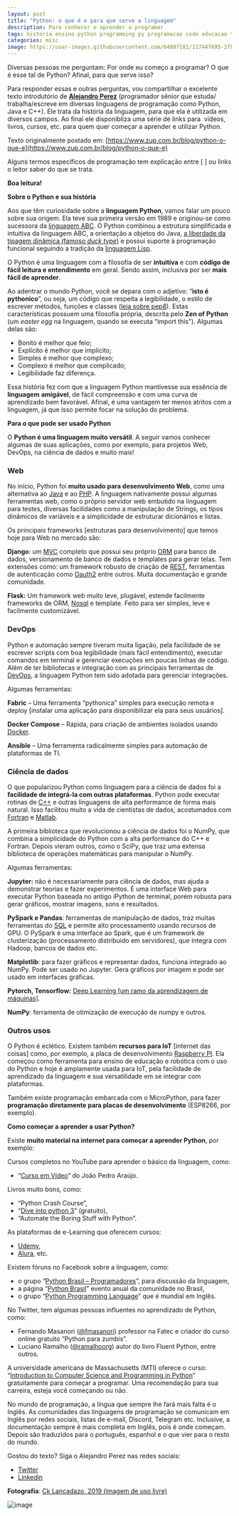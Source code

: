```yaml
---
layout: post
title: "Python: o que é e para que serve a linguagem"
description: Para conhecer e aprender a programar
tags: historia ensino python programming py programacao code educacao tecnologias tdics
categories: misc
image: https://user-images.githubusercontent.com/64807181/117447695-2fbc2c00-af14-11eb-9236-cd8128e1b168.png
---
```


Diversas pessoas me perguntam: Por onde eu começo a programar? O que é esse tal de Python? Afinal, para que serve isso?

Para responder essas e outras perguntas, vou compartilhar o excelente texto introdutório de [**Alejandro Perez**](https://www.linkedin.com/in/meszias/) (programador sênior que estuda/ trabalha/escreve em diversas linguagens de programação como Python, Java e C++). Ele trata da história da linguagem, para que ela é utilizada em diversos campos. Ao final ele disponibliza uma série de links para  vídeos, livros, cursos, etc. para quem quer começar a aprender e utilizar Python.

Texto originalmente postado em: [https://www.zup.com.br/blog/python-o-que-e](https://www.zup.com.br/blog/python-o-que-e)

Alguns termos específicos de programação tem explicação entre \[ \] ou links o leitor saber do que se trata.

**Boa leitura!**

**Sobre o Python e sua história**

Aos que têm curiosidade sobre a **linguagem Python**, vamos falar um pouco sobre sua origem. Ela teve sua primeira versão em 1989 e originou-se como sucessora da [linguagem ABC](https://pt.wikipedia.org/wiki/ABC_(linguagem_de_programa%C3%A7%C3%A3o)). O Python combinou a estrutura simplificada e intuitiva da linguagem ABC, a orientação a objetos do Java, [a liberdade da tipagem dinâmica (famoso _duck type_)](https://pt.wikipedia.org/wiki/Sistema_de_tipos#Tipagem_din%C3%A2mica) e possui suporte à programação funcional seguindo a tradição da [linguagem Lisp](https://pt.wikipedia.org/wiki/Lisp).

O Python é uma linguagem com a filosofia de ser **intuitiva** e com **código de fácil leitura e entendimento** em geral. Sendo assim, inclusiva por ser **mais fácil de aprender**.

Ao adentrar o mundo Python, você se depara com o adjetivo: “**isto é pythonico**”, ou seja, um código que respeita a legibilidade, o estilo de escrever métodos, funções e classes ([leia sobre pep8](https://www.profissionaisti.com.br/assegure-a-qualidade-do-seu-codigo-python-pep8/)). Estas características possuem uma filosofia própria, descrita pelo **Zen of** **Python** (um _easter egg_ na linguagem, quando se executa “import this”). Algumas delas são:

*   Bonito é melhor que feio;
*   Explícito é melhor que implícito;
*   Simples é melhor que complexo;
*   Complexo é melhor que complicado;
*   Legibilidade faz diferença.

Essa história fez com que a linguagem Python mantivesse sua essência de **linguagem** **amigável**, de fácil compreensão e com uma curva de aprendizado bem favorável. Afinal, é uma vantagem ter menos atritos com a linguagem, já que isso permite focar na solução do problema.

**Para o que pode ser usado Python**

O **Python é uma linguagem muito versátil**. A seguir vamos conhecer algumas de suas aplicações, como por exemplo, para projetos Web, DevOps, na ciência de dados e muito mais!

### Web

No início, Python foi **muito usado para desenvolvimento Web**, como uma alternativa ao [Java](https://pt.wikipedia.org/wiki/Java_(linguagem_de_programa%C3%A7%C3%A3o)) e ao [PHP](https://pt.wikipedia.org/wiki/PHP). A linguagem nativamente possui algumas ferramentas web, como o próprio servidor web embutido na linguagem para testes, diversas facilidades como a manipulação de Strings, os tipos dinâmicos de variáveis e a simplicidade de estruturar dicionários e listas.

Os principais frameworks \[estruturas para desenvolvimento\] que temos hoje para Web no mercado são:

**Django**: um [MVC](https://www.devmedia.com.br/introducao-ao-padrao-mvc/29308) completo que possui seu próprio [ORM](https://www.devmedia.com.br/orm-object-relational-mapper/19056) para banco de dados, versionamento de banco de dados e templates para gerar telas. Tem extensões como: um framework robusto de criação de [REST](https://pt.wikipedia.org/wiki/REST), ferramentas de autenticação como [Oauth2](https://www.digitalocean.com/community/tutorials/uma-introducao-ao-oauth-2-pt) entre outros. Muita documentação e grande comunidade.

**Flask:** Um framework web muito leve, plugável, estende facilmente frameworks de ORM, [Nosql](https://pt.wikipedia.org/wiki/NoSQL) e template. Feito para ser simples, leve e facilmente customizável.

### DevOps

Python e automação sempre tiveram muita ligação, pela facilidade de se escrever scripts com boa legibilidade (mais fácil entendimento), executar comandos em terminal e gerenciar execuções em poucas linhas de código. Além de ter bibliotecas e integração com as principais ferramentas de [DevOps](https://www.redhat.com/pt-br/topics/devops), a linguagem Python tem sido adotada para gerenciar integrações.

Algumas ferramentas:

**Fabric** – Uma ferramenta “pythonica” simples para execução remota e deploy \[instalar uma aplicação para disponibilizar ela para seus usuários\].

**Docker Compose** – Rápida, para criação de ambientes isolados usando [Docker](https://pt.wikipedia.org/wiki/Docker_(programa)).

**Ansible** – Uma ferramenta radicalmente simples para automação de plataformas de TI.

### Ciência de dados

O que popularizou Python como linguagem para a ciência de dados foi a **facilidade de integrá-la com outras plataformas**. Python pode executar rotinas de [C++](https://pt.wikipedia.org/wiki/C%2B%2B) e outras linguagens de alta performance de forma mais natural. Isso facilitou muito a vida de cientistas de dados, acostumados com [Fortran](https://pt.wikipedia.org/wiki/Fortran) e [Matlab](https://pt.wikipedia.org/wiki/MATLAB).

A primeira biblioteca que revolucionou a ciência de dados foi o NumPy, que combina a simplicidade do Python com a alta performance do C++ e Fortran. Depois vieram outros, como o SciPy, que traz uma extensa biblioteca de operações matemáticas para manipular o NumPy.

Algumas ferramentas:

**Jupyter:** não é necessariamente para ciência de dados, mas ajuda a demonstrar teorias e fazer experimentos. É uma interface Web para executar Python baseada no antigo iPython de terminal, porém robusta para gerar gráficos, mostrar imagens, sons e resultados.

**PySpark e Pandas**: ferramentas de manipulação de dados, traz muitas ferramentas do [SQL](https://pt.wikipedia.org/wiki/SQL) e permite alto processamento usando recursos de GPU. O PySpark é uma interface ao Spark, que é um framework de clusterização (processamento distribuído em servidores), que integra com Hadoop, bancos de dados etc.

**Matplotlib**: para fazer gráficos e representar dados, funciona integrado ao NumPy. Pode ser usado no Jupyter. Gera gráficos por imagem e pode ser usado em interfaces gráficas.

**Pytorch, Tensorflow:** [Deep Learning \[um ramo da aprendizagem de máquinas\]](https://pt.wikipedia.org/wiki/Aprendizagem_profunda).

**NumPy**: ferramenta de otimização de execução de numpy e outros.

### Outros usos

O Python é eclético. Existem também **recursos para IoT** \[internet das coisas\] como, por exemplo, a placa de desenvolvimento [Raspberry PI](https://pt.wikipedia.org/wiki/Raspberry_Pi). Ela começou como ferramenta para ensino de educação e robótica com o uso do Python e hoje é amplamente usada para IoT, pela facilidade de aprendizado da linguagem e sua versatilidade em se integrar com plataformas.

Também existe programação embarcada com o MicroPython, para fazer **programação diretamente para placas de desenvolvimento** (ESP8266, por exemplo).

**Como começar a aprender a usar Python?**

Existe **muito material na internet para começar a aprender Python**, por exemplo:

Cursos completos no YouTube para aprender o básico da linguagem, como:

- “[Curso em Vídeo](https://www.youtube.com/watch?v=S9uPNppGsGo)” do João Pedro Araújo.

Livros muito bons, como:

- “Python Crash Course”,
- “[Dive into python 3](https://diveintopython3.problemsolving.io/)” (gratuito),
- “Automate the Boring Stuff with Python”.

As plataformas de e-Learning que oferecem cursos:

- [Udemy](https://www.udemy.com/),
- [Alura](https://www.alura.com.br/cursos-online-programacao/python), etc.

Existem fóruns no Facebook sobre a linguagem, como:

- o grupo “[Python Brasil – Programadores](https://www.facebook.com/groups/python.brasil/)”, para discussão da linguagem,
- a página “[Python Brasil](https://www.facebook.com/pythonbrasil/)” evento anual da comunidade no Brasil,
- o grupo “[Python Programming Language](https://www.facebook.com/groups/python.programmers/)” que é mundial em Inglês.

No Twitter, tem algumas pessoas influentes no aprendizado de Python, como:

- Fernando Masanori ([@fmasanori](https://twitter.com/fmasanori)) professor na Fatec e criador do curso online gratuito “Python para zumbis”.
- Luciano Ramalho ([@ramalhoorg](https://twitter.com/ramalhoorg)) autor do livro Fluent Python, entre outros.

A universidade americana de Massachusetts (MTI) oferece o curso: “[Introduction to Computer Science and Programming in Python](https://ocw.mit.edu/courses/electrical-engineering-and-computer-science/6-0001-introduction-to-computer-science-and-programming-in-python-fall-2016/)” gratuitamente para começar a programar. Uma recomendação para sua carreira, esteja você começando ou não.

No mundo de programação, a língua que sempre lhe fará mais falta é o Inglês. As comunidades das linguagens de programação se comunicam em Inglês por redes sociais, listas de e-mail, Discord, Telegram etc. Inclusive, a documentação sempre é mais completa em Inglês, pois é onde começam. Depois são traduzidos para o português, espanhol e o que vier para o resto do mundo.

Gostou do texto? Siga o Alejandro Perez nas redes sociais:

- [Twitter](https://twitter.com/meszias)
- [Linkedin](https://www.linkedin.com/in/meszias/)

**Fotografia**: [Ck Lancadazo, 2019 (imagem de uso livre)](https://www.pexels.com/photo/woman-holding-brown-snake-3445161/)

![image](https://user-images.githubusercontent.com/64807181/117447695-2fbc2c00-af14-11eb-9236-cd8128e1b168.png)

